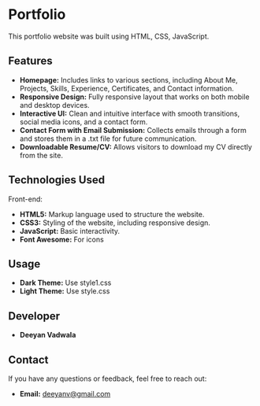 # Portfolio
This portfolio website was built using HTML, CSS, JavaScript.

## Features
- **Homepage:** Includes links to various sections, including About Me, Projects, Skills, Experience, Certificates, and Contact information.
- **Responsive Design:** Fully responsive layout that works on both mobile and desktop devices.
- **Interactive UI:** Clean and intuitive interface with smooth transitions, social media icons, and a contact form.
- **Contact Form with Email Submission:** Collects emails through a form and stores them in a .txt file for future communication.
- **Downloadable Resume/CV:** Allows visitors to download my CV directly from the site.

## Technologies Used

Front-end:

- **HTML5:** Markup language used to structure the website.
- **CSS3:** Styling of the website, including responsive design.
- **JavaScript:** Basic interactivity.
- **Font Awesome:** For icons

## Usage
- **Dark Theme:** Use style1.css
- **Light Theme:** Use style.css
## Developer
- **Deeyan Vadwala**

## Contact
If you have any questions or feedback, feel free to reach out:
- **Email:** deeyanv@gmail.com
  
